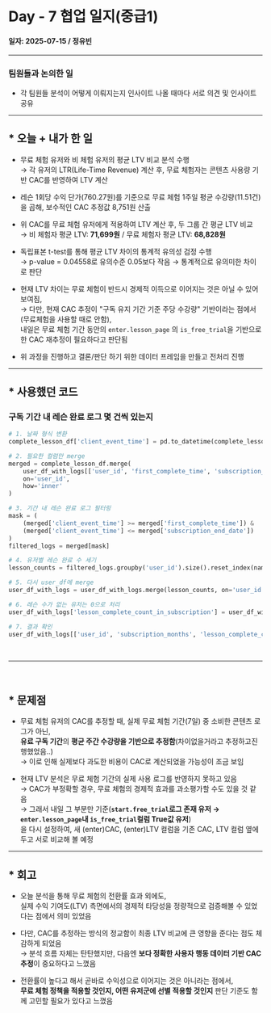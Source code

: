 # Day - 7 협업 일지(중급1)  

#### 일자: 2025-07-15 / 정유빈  

---

### 팀원들과 논의한 일  

- 각 팀원들 분석이 어떻게 이뤄지는지 인사이트 나올 때마다 서로 의견 및 인사이트 공유  

---

## \* 오늘 + 내가 한 일  

- 무료 체험 유저와 비 체험 유저의 평균 LTV 비교 분석 수행    
  → 각 유저의 LTR(Life-Time Revenue) 계산 후, 무료 체험자는 콘텐츠 사용량 기반 CAC를 반영하여 LTV 계산   

- 레슨 1회당 수익 단가(760.27원)를 기준으로 무료 체험 1주일 평균 수강량(11.51건)을 곱해, 보수적인 CAC 추정값 8,751원 산출  

- 위 CAC를 무료 체험 유저에게 적용하여 LTV 계산 후, 두 그룹 간 평균 LTV 비교    
  → 비 체험자 평균 LTV: **71,699원** / 무료 체험자 평균 LTV: **68,828원**  

- 독립표본 t-test를 통해 평균 LTV 차이의 통계적 유의성 검정 수행    
  → p-value = 0.04558로 유의수준 0.05보다 작음 → 통계적으로 유의미한 차이로 판단    

- 현재 LTV 차이는 무료 체험이 반드시 경제적 이득으로 이어지는 것은 아닐 수 있어 보여짐,    
  → 다만, 현재 CAC 추정이 "구독 유지 기간 기준 주당 수강량" 기반이라는 점에서(무료체험을 사용할 때로 안함),    
   내일은 무료 체험 기간 동안의 `enter.lesson_page` 의 `is_free_trial`을 기반으로 한 CAC 재추정이 필요하다고 판단됨  

- 위 과정을 진행하고 결론/판단 하기 위한 데이터 프레임을 만들고 전처리 진행  

---

## \* 사용했던 코드

### 구독 기간 내 레슨 완료 로그 몇 건씩 있는지

```python
# 1. 날짜 형식 변환
complete_lesson_df['client_event_time'] = pd.to_datetime(complete_lesson_df['client_event_time'])

# 2. 필요한 컬럼만 merge
merged = complete_lesson_df.merge(
    user_df_with_logs[['user_id', 'first_complete_time', 'subscription_end_date']],
    on='user_id',
    how='inner'
)

# 3. 기간 내 레슨 완료 로그 필터링
mask = (
    (merged['client_event_time'] >= merged['first_complete_time']) &
    (merged['client_event_time'] <= merged['subscription_end_date'])
)
filtered_logs = merged[mask]

# 4. 유저별 레슨 완료 수 세기
lesson_counts = filtered_logs.groupby('user_id').size().reset_index(name='lesson_complete_count_in_subscription')

# 5. 다시 user_df에 merge
user_df_with_logs = user_df_with_logs.merge(lesson_counts, on='user_id', how='left')

# 6. 레슨 수가 없는 유저는 0으로 처리
user_df_with_logs['lesson_complete_count_in_subscription'] = user_df_with_logs['lesson_complete_count_in_subscription'].fillna(0).astype(int)

# 7. 결과 확인
user_df_with_logs[['user_id', 'subscription_months', 'lesson_complete_count_in_subscription']]
```

<br>

---

<br>

## \* 문제점

- 무료 체험 유저의 CAC를 추정할 때, 실제 무료 체험 기간(7일) 중 소비한 콘텐츠 로그가 아닌,  
  **유료 구독 기간**의 **평균 주간 수강량을 기반으로 추정함**(차이없을거라고 추정하고진행했었음..)  
  → 이로 인해 실제보다 과도한 비용이 CAC로 계산되었을 가능성이 조금 보임

- 현재 LTV 분석은 무료 체험 기간의 실제 사용 로그를 반영하지 못하고 있음  
  → CAC가 부정확할 경우, 무료 체험의 경제적 효과를 과소평가할 수도 있을 것 같음  
  → 그래서 내일 그 부분만 기준(**`start.free_trial`로그 존재 유저 → `enter.lesson_page`내 `is_free_trial`컬럼 True값 유저**)  
   을 다시 설정하여, 새 (enter)CAC, (enter)LTV 컬럼을 기존 CAC, LTV 컬럼 옆에 두고 서로 비교해 볼 예정

---

## \* 회고

- 오늘 분석을 통해 무료 체험의 전환률 효과 외에도,  
  실제 수익 기여도(LTV) 측면에서의 경제적 타당성을 정량적으로 검증해볼 수 있었다는 점에서 의미 있었음

- 다만, CAC를 추정하는 방식의 정교함이 최종 LTV 비교에 큰 영향을 준다는 점도 체감하게 되었음  
  → 분석 흐름 자체는 탄탄했지만, 다음엔 **보다 정확한 사용자 행동 데이터 기반 CAC 추정**이 중요하다고 느꼈음

- 전환률이 높다고 해서 곧바로 수익성으로 이어지는 것은 아니라는 점에서,  
  **무료 체험 정책을 적용할 것인지, 어떤 유저군에 선별 적용할 것인지** 판단 기준도 함께 고민할 필요가 있다고 느꼈음
